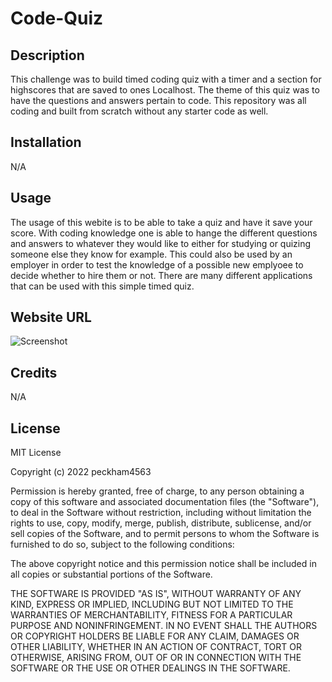 # Code-Quiz

## Description
This challenge was to build timed coding quiz with a timer and a section for highscores that are saved to ones Localhost. The theme of this quiz was to have the questions and answers pertain to code. This repository was all coding and built from scratch without any starter code as well.  

## Installation
N/A

## Usage

The usage of this webite is to be able to take a quiz and have it save your score. With coding knowledge one is able to hange the different questions and answers to whatever they would like to either for studying or quizing someone else they know for example. This could also be used by an employer in order to test the knowledge of a possible new emplyoee to decide whether to hire them or not. There are many different applications that can be used with this simple timed quiz.

## Website URL


![Screenshot](/assets/Code-Quiz-Screenshot.png "Webpage Screenshot")

## Credits

N/A

## License

MIT License

Copyright (c) 2022 peckham4563

Permission is hereby granted, free of charge, to any person obtaining a copy
of this software and associated documentation files (the "Software"), to deal
in the Software without restriction, including without limitation the rights
to use, copy, modify, merge, publish, distribute, sublicense, and/or sell
copies of the Software, and to permit persons to whom the Software is
furnished to do so, subject to the following conditions:

The above copyright notice and this permission notice shall be included in all
copies or substantial portions of the Software.

THE SOFTWARE IS PROVIDED "AS IS", WITHOUT WARRANTY OF ANY KIND, EXPRESS OR
IMPLIED, INCLUDING BUT NOT LIMITED TO THE WARRANTIES OF MERCHANTABILITY,
FITNESS FOR A PARTICULAR PURPOSE AND NONINFRINGEMENT. IN NO EVENT SHALL THE
AUTHORS OR COPYRIGHT HOLDERS BE LIABLE FOR ANY CLAIM, DAMAGES OR OTHER
LIABILITY, WHETHER IN AN ACTION OF CONTRACT, TORT OR OTHERWISE, ARISING FROM,
OUT OF OR IN CONNECTION WITH THE SOFTWARE OR THE USE OR OTHER DEALINGS IN THE
SOFTWARE.
